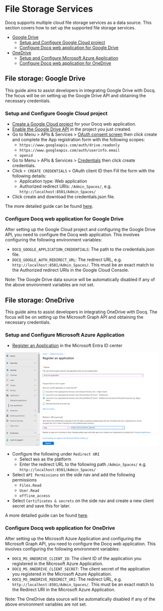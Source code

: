 # File Storage Services

Docq supports multiple cloud file storage services as a data source. This section covers how to set up the supported file storage services.

  - [Google Drive](#file-storage-google-drive)
    - [Setup and Configure Google Cloud project](#setup-and-configure-google-cloud-project)
    - [Configure Docq web application for Google Drive](#configure-docq-web-application-for-google-drive)
  - [OneDrive](#file-storage-onedrive)
    - [Setup and Configure Microsoft Azure Application](#setup-and-configure-microsoft-azure-application)
    - [Configure Docq web application for OneDrive](#configure-docq-web-application-for-onedrive)


## File storage: Google Drive

This guide aims to assist developers in integrating Google Drive with Docq. The focus will be on setting up the Google Drive API and obtaining the necessary credentials.

### Setup and Configure Google Cloud project

- [Create a Google Cloud project](https://console.cloud.google.com/projectcreate) for your Docq web application.
- [Enable the Google Drive API](https://console.cloud.google.com/flows/enableapi?apiid=drive.googleapis.com) in the project you just created.
- Go to Menu > APIs & Services > [OAuth consent screen](https://console.cloud.google.com/apis/credentials/consent) then click create and complete the App registration form with the following scopes:
  - `https://www.googleapis.com/auth/drive.readonly`
  - `https://www.googleapis.com/auth/userinfo.email`
  - `openid`
- Go to Menu > APIs & Services > [Credentials](https://console.cloud.google.com/apis/credentials) then click create credentials.
- Click `+ CREATE CREDENTIALS` > OAuth client ID then Fill the form with the following details:
  - Application type: Web application
  - Authorized redirect URIs: `/Admin_Spaces/`, e.g. `http://localhost:8501/Admin_Spaces/`
- Click create and download the credentials.json file.
  
The more detailed guide can be found [here](https://developers.google.com/drive/api/quickstart/python).
  
### Configure Docq web application for Google Drive

After setting up the Google Cloud project and configuring the Google Drive API, you need to configure the Docq web application. This involves configuring the following environment variables:

- `DOCQ_GOOGLE_APPLICATION_CREDENTIALS`: The path to the credentials.json file.
- `DOCQ_GOOGLE_AUTH_REDIRECT_URL`: The redirect URL, e.g. `http://localhost:8501/Admin_Spaces/`. This must be an exact match to the Authorized redirect URIs in the Google Cloud Console.

Note: The Google Drive data source will be automatically disabled if any of the above environment variables are not set.


## File storage: OneDrive

This guide aims to assist developers in integrating OneDrive with Docq. The focus will be on setting up the Microsoft Graph API and obtaining the necessary credentials.

### Setup and Configure Microsoft Azure Application

- [Register an Application](https://entra.microsoft.com/#view/Microsoft_AAD_RegisteredApps/CreateApplicationBlade/isMSAApp~/false) in the Microsoft Entra ID center

![Register an Application](../assets/azure_register_an_application.png)
- Configure the following under `Redirect URI`
  - Select `Web` as the platform
  - Enter the redirect URL to the following path `/Admin_Spaces/` e.g. `http://localhost:8501/Admin_Spaces/`
- Select `API Permissions` on the side nav and add the following permissions
  - `Files.Read`
  - `User.Read`
  - `offline_access`
- Select `Certificates & secrets` on the side nav and create a new client secret and save this for later.
  
A more detailed guide can be found [here](https://learn.microsoft.com/en-us/graph/auth-register-app-v2#register-an-application).
  
### Configure Docq web application for OneDrive

After setting up the Microsoft Azure Application and configuring the Microsoft Graph API, you need to configure the Docq web application. This involves configuring the following environment variables:

- `DOCQ_MS_ONEDRIVE_CLIENT_ID`: The client ID of the application you registered in the Microsoft Azure Application.
- `DOCQ_MS_ONEDRIVE_CLIENT_SECRET`: The client secret of the application you registered in the Microsoft Azure Application.
- `DOCQ_MS_ONEDRIVE_REDIRECT_URI`: The redirect URL, e.g. `http://localhost:8501/Admin_Spaces/`. This must be an exact match to the Redirect URI in the Microsoft Azure Application.

Note: The OneDrive data source will be automatically disabled if any of the above environment variables are not set.

